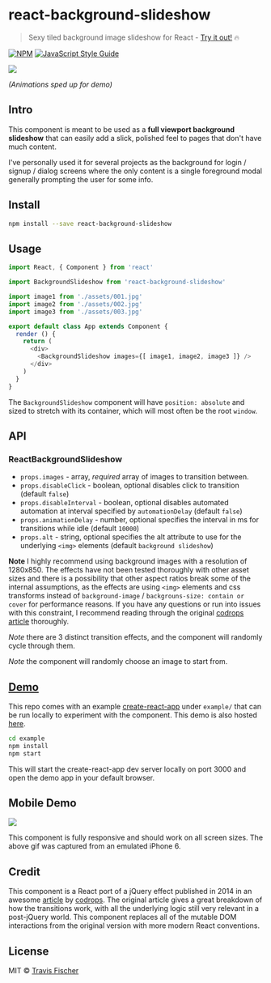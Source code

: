 # react-background-slideshow

> Sexy tiled background image slideshow for React - [Try it out!](https://transitive-bullshit.github.io/react-background-slideshow) :fire:

[![NPM](https://img.shields.io/npm/v/react-background-slideshow.svg)](https://www.npmjs.com/package/react-background-slideshow) [![JavaScript Style Guide](https://img.shields.io/badge/code_style-standard-brightgreen.svg)](https://standardjs.com)

![](https://raw.githubusercontent.com/transitive-bullshit/react-background-slideshow/master/example/media/slideshow-demo-desktop.gif)

*(Animations sped up for demo)*

## Intro

This component is meant to be used as a **full viewport background slideshow** that can easily add a slick, polished feel to pages that don't have much content.

I've personally used it for several projects as the background for login / signup / dialog screens where the only content is a single foreground modal generally prompting the user for some info.

## Install

```bash
npm install --save react-background-slideshow
```

## Usage

```js
import React, { Component } from 'react'

import BackgroundSlideshow from 'react-background-slideshow'

import image1 from './assets/001.jpg'
import image2 from './assets/002.jpg'
import image3 from './assets/003.jpg'

export default class App extends Component {
  render () {
    return (
      <div>
        <BackgroundSlideshow images={[ image1, image2, image3 ]} />
      </div>
    )
  }
}
```

The `BackgroundSlideshow` component will have `position: absolute` and sized to stretch with its container, which will most often be the root `window`.

## API

### ReactBackgroundSlideshow

- `props.images` - array<string>, *required* array of images to transition between.
- `props.disableClick` - boolean, optional disables click to transition (default `false`)
- `props.disableInterval` - boolean, optional disables automated automation at interval specified by `automationDelay` (default `false`)
- `props.animationDelay` - number, optional specifies the interval in ms for transitions while idle (default `10000`)
- `props.alt` - string, optional specifies the alt attribute to use for the underlying `<img>` elements (default `background slideshow`)

**Note** I highly recommend using background images with a resolution of 1280x850. The effects have not been tested thoroughly with other asset sizes and there is a possibility that other aspect ratios break some of the internal assumptions, as the effects are using `<img>` elements and css transforms instead of `background-image` / `backgrouns-size: contain or cover` for performance reasons. If you have any questions or run into issues with this constraint, I recommend reading through the original [codrops article](http://tympanus.net/codrops/2014/06/11/how-to-create-a-tiled-background-slideshow) thoroughly.

*Note* there are 3 distinct transition effects, and the component will randomly cycle through them.

*Note* the component will randomly choose an image to start from.

## [Demo](https://transitive-bullshit.github.io/react-background-slideshow)

This repo comes with an example [create-react-app](https://github.com/facebookincubator/create-react-app) under `example/` that can be run locally to experiment with the component. This demo is also hosted [here](https://transitive-bullshit.github.io/react-background-slideshow).

```bash
cd example
npm install
npm start
```

This will start the create-react-app dev server locally on port 3000 and open the demo app in your default browser.

## Mobile Demo

![](https://raw.githubusercontent.com/transitive-bullshit/react-background-slideshow/master/example/media/slideshow-demo-mobile.gif)

This component is fully responsive and should work on all screen sizes. The above gif was captured from an emulated iPhone 6.

## Credit

This component is a React port of a jQuery effect published in 2014 in an awesome [article](http://tympanus.net/codrops/2014/06/11/how-to-create-a-tiled-background-slideshow) by [codrops](https://tympanus.net/codrops/). The original article gives a great breakdown of how the transitions work, with all the underlying logic still very relevant in a post-jQuery world. This component replaces all of the mutable DOM interactions from the original version with more modern React conventions.

## License

MIT © [Travis Fischer](https://github.com/transitive-bullshit)

